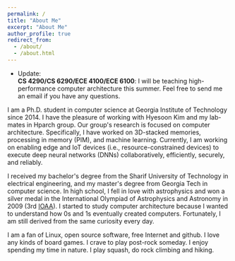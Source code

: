```yaml
---
permalink: /
title: "About Me"
excerpt: "About Me"
author_profile: true
redirect_from:
  - /about/
  - /about.html
---
```

* Update:  
__CS 4290/CS 6290/ECE 4100/ECE 6100__: I will be teaching high-performance computer architecture this summer. Feel free to send me an email if you have any questions.


I am a Ph.D. student in computer science at Georgia Institute of Technology since 2014. I have the pleasure of working with Hyesoon Kim and my lab-mates in Hparch group. Our group's research is focused on computer architecture. Specifically, I have worked on 3D-stacked memories, processing in memory (PIM), and machine learning. Currently, I am working on enabling edge and IoT devices (i.e., resource-constrained devices) to execute deep neural networks (DNNs) collaboratively, efficiently, securely, and reliably.

I received my bachelor's degree from the Sharif University of Technology in electrical engineering, and my master's degree from Georgia Tech in computer science. In high school, I fell in love with astrophysics and won a silver medal in the International Olympiad of Astrophysics and Astronomy in 2009 (3rd [IOAA](https://en.wikipedia.org/wiki/International_Olympiad_on_Astronomy_and_Astrophysics)). I started to study computer architecture because I wanted to understand how 0s and 1s eventually created computers. Fortunately, I am still derived from the same curiosity every day.  

I am a fan of Linux, open source software, free Internet and github. I love any kinds of board games. I crave to play post-rock someday. I enjoy spending my time in nature. I play squash, do rock climbing and hiking.

